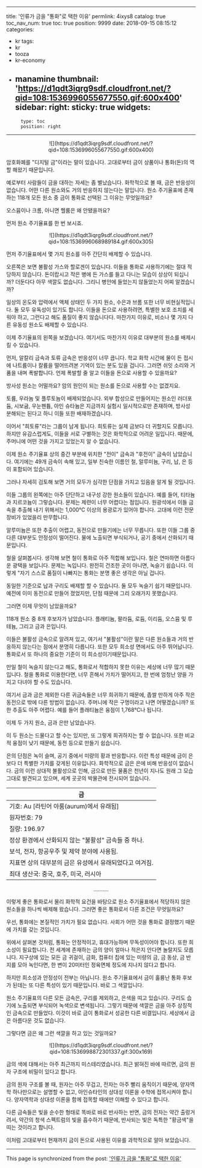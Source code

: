 
---
title: '인류가 금을 "통화"로 택한 이유'
permlink: 4ixys8
catalog: true
toc_nav_num: true
toc: true
position: 9999
date: 2018-09-15 08:15:12
categories:
- kr
tags:
- kr
- tooza
- kr-economy
- manamine
thumbnail: 'https://d1qdt3iqrg9sdf.cloudfront.net/?qid=108:1536996055677550.gif:600x400'
sidebar:
    right:
        sticky: true
widgets:
    -
        type: toc
        position: right
---


<center>
![](https://d1qdt3iqrg9sdf.cloudfront.net/?qid=108:1536996055677550.gif:600x400)
</center>

암호화폐를 "디지털 금"이라는 말이 있습니다. 고대로부터 금이 상품이나 통화(돈)의 역할 해왔기 때문입니다. 

예로부터 사람들이 금을 대하는 자세는 좀 별났습니다.  화학적으로 볼 때, 금은 반응성이 없습니다.  어떤 다른 원소와도 거의 반응하지 않는다는 말입니다.  원소 주기율표에 존재하는 118개 모든 원소 중 금이 통화로 선택된 그 이유는 무엇일까요?

오스뮴이나 크롬, 아니면 헬륨은 왜 안됐을까요?  

먼저 원소 주기율표를 한 번 보시죠.

<center>
![](https://d1qdt3iqrg9sdf.cloudfront.net/?qid=108:1536996068989184.gif:600x305)
</center>

먼저 주기율표에서 몇 가지 원소를 아주 간단히 배제할 수 있습니다. 

오른쪽은 보면 불활성 가스와 할로겐이 있습니다. 이들을 통화로 사용하기에는 절대 적당하지 않습니다. 돈이랍시고 작은 병에 든 가스를 들고 다니는 모습이 상상이 되십니까? 더둔다다 아무 색깔도 없습니다. 그리니 병안에 들었는지 않들었는지 어찌 알겠습니까?

일상의 온도와 압력에서 액체 상태인 두 가지 원소, 수은과 브롬 또한 너무 비현실적입니다.  둘 모두 유독성이 있기도 합니다. 이들을 돈으로 사용하려면, 특별한 보호 조치를 세워야 하고, 그런다고 해도 품질이 좋지 않습니다다.  마찬가지 이유로, 비소나 몇 가지 다른 유동성 원소도 배제할 수 있습니다.

이제 주기율표의 왼쪽을 보겠습니다. 여기서도 마찬가지 이유로 대부분의 원소를 배제시킬 수 있습니다. 

먼저, 알칼리 금속과 토류 금속은 반응성이 너무 큽니다.  학교 화학 시간에 물이 든 접시에 나트륨이나 칼륨을 떨어뜨려본 기억이 있는 분도 있을 겁니다. 그러면 쉬잇 소리와 거품을 내며 폭발합니다. 언제 폭발할 줄 알고 이들을 돈으로 사용할 수 있을까요? 

방사성 원소는 어떨까요? 암의 원인이 되는 원소를 돈으로 사용할 수는 없겠지요.

토륨, 우라늄 및 플루토늄이 배제되었습니다.  외부 합성으로 만들어지는 원소인 러더포듐, 시보귬, 우눈펜튬, 아인 슈타늄은 지금까지 실험시 일시적으로만 존재하며, 방사성 분해되는 된다고 하니 이들 또한 배재하겠습니다.

이어서 "희토류"라는 그룹이 남게 됩니다.  희토류는 실제 금보다 더 귀할지도 모릅니다. 하지만 유감스럽게도, 이들을 서로 구별하는 것은 화학적으로 어려운 일입니다. 때문에, 주머니에 어떤 것을 가지고 있었는지 알 수 없습니다.

이제 원소 주기율표 상의 중간 부분에 위치한 "전이" 금속과 "후전이" 금속이 남았습니다. 여기에는 49개 금속이 속해 있고, 일부 친숙한 이름인 철, 알루미늄, 구리, 납, 은 등이 포함되어 있습니다.

그러나 자세히 검토해 보면 거의 모두가 심각한 단점을 가지고 있음을 알게 될 것입니다.

이들 그룹의 왼쪽에는 아주 단단하고 내구성 강한 원소들이 있습니다.  예를 들어, 티타늄과 지르코늄이 그렇습니다. 문제는 제련이 너무 어렵다는 점입니다. 원광석에서 이들 금속을 추출해 내기 위해서는 1,000℃ 이상의 용광로가 있어야 합니다. 고대에 이런 전문 장비가 있었을리 만무합니다. 

알루미늄은 또한 추출이 어렵고, 동전으로 만들기에는 너무 무릅니다. 또한 이들 그룹 중 다른 대부분도 안정성이 떨어진다. 물에 노출되면 부식되거나, 공기 중에서 산화되기 때문입니다.

철을 살펴봅시다. 생각해 보면 철이 통화로 아주 적합해 보입니다.  철은 연마하면 아름다운 광택을 보입니다. 문제는 녹입니다.  완전히 건조한 곳이 아니면, 녹슬기 쉽습니다. 이렇게 "자기 스스로 품질이 나빠지는 통화는 분명 좋은 생각은 아닐 겁니다. 

동일한 기준으로 납과 구리도 배제할 할 수 있습니다. 둘 모두 녹슬기 쉽기 때문입니다. 예전에 이미 동전으로 만들어 졌었지만, 단점 때문에 그리 오래가지 못했습니다.

그러면 이제 무엇이 남았을까요?

118개 원소 중 8개 후보자가 남았습니다.  플래티늄, 팔라듐, 로듐, 이리듐, 오스뮴 및 루테늄, 그리고 금과 은입니다.

이들은 불활성 금속으로 알려져 있고, 여기서 "불활성"이란 말은 다른 원소들과 거의 반응하지 않는다는 점에서 분명히 다릅니다. 또한 모두 희소성 면에서도 아주 뛰어납니다. 통화로서 또 하나의 중요한 기준이 이 희소성이기때문입니다.  

만일 철이 녹슬지 않는다고 해도, 통화로서 적합하지 못한 이유는 세상에 너무 많기 때문입니다. 철을 통화로 이용한다면, 너무 흔해서 가치가 떨어지고, 한 번에 엄청난 양을 가지고 다녀야 할 수도 있습니다.

여기서 금과 금은 제외한 다른 귀금속들은 너무 희귀하기 때문에, 좁쌀 만하게 아주 작은 동전으로 밖에 다른 방법이 없습니다. 주머니에 작은 구멍이라고 나면 어떻겠습니까?  또한 추출도 아주 어렵다. 예를 들어 플래티늄은 융점이 1,768℃나 됩니다.

이제 두 가지 원소, 금과 은만 남았습니다.

이 두 원소는 드물다고 할 수는 있지만, 또 그렇게 희귀하지는 할 수 없습니다.  또한 비교적 융점이 낮기 때문에, 동전 등으로 만들기 쉽습니다.

은의 단점은 녹이 슬며, 공기 중에서 미량의 황과 반응합니다.  이런 특성 때문에 금이 은보다 더 특별한 가치를 갖게된 이유입니다. 화학적으로 금은 은에 비해 반응성이 없습니다. 금의 이런 상대적 불활성으로 인해, 금으로 만든 물품은 천년이 지나도 원래 그 모습 그대로 발견되고 있으며, 세계 곳곳의 박물관에 전시되어 있습니다. 



| 금 |
| -------- |
| 기호: Au [라틴어 아룸(aurum)에서 유래됨]|
| 원자번호: 79|
| 질량: 196.97|
| 정상 환경에서 산화되지 않는 "불활성" 금속들 중 하나.|
| 보석, 전자, 항공우주 및 제약 분야에 사용됨.|
| 지표면 상의 대부분의 금은 유성에서 유래되었다고 여겨짐.|
| 최대 생산국: 중국, 호주, 미국, 러시아 |

<center>
..........
</center>

이렇게  좋은 통화로서 물리 화학적 요건을 바탕으로 원소 주기율표에서 적당하지 않은 원소들을 하나씩 배제해 왔습니다. 그러면 좋은 통화로서 다른 조건은 무엇일까요? 

우선, 통화에는 본질적인 가치가 필요 없습니다.  사회가 어떤 것을 통화로 결정했기 때문에 가치를 갖는 것입니다.

위에서 살펴본 것처럼, 통화는 안정적이고, 휴대가능하며 무독성이어야 합니다.  또한 희소성이 필요합니다.  전 세계에 존재하는 금의 양이 얼마나 적은지 안다면 놀랄지도 모릅니다. 지구상에 있는 모든 금 귀걸이, 금화, 컴퓨터 칩에 있는 미량의 금, 금 동상, 금 반지를 모아 녹인다면, 한 변이 20미터인 정육면체 정도에 지나지 않다고 합니다.

하지만 희소성과 안정성이 전부는 아닙니다.  원소 주기율표에서 금이 훌륭난 통화 후보가 된데는  또 다른 특성이 있기 때문입니다. 바로 그 색깔입니다. 

원소 주기율표의 다른 모든 금속은, 구리를 제외하고, 은색을 띠고 있습니다. 구리도 습기에 노출되면 부식되어 녹색으로 변색됩니다. 그렇기 때문에 색깔은 금을 아주 상징적인 금속으로 만들었다.  이것이 바로 금이 통화로서 성공한 다른 비결입니다. 세상에서 금은 아름다운 것도 없습니다. 

그렇다면 금은 왜 그런 색깔을 하고 있는 것일까요?

<center>
![](https://d1qdt3iqrg9sdf.cloudfront.net/?qid=108:1536998872301337.gif:300x169)
</center>

금의 색에 대해서는 아주 최근까지 미스테리였습니다. 최근 밝혀진 바에 따르면, 금의 원자 구조에 비밀이 있다고 합니다. 

금의 원자 구조를 볼 때, 원자는 아주 무겁고, 전자는 아주 빨리 움직이기 때문에, 양자역학 하나만으로는 설명할 수 없고, 아인슈타인의 상대성 이론을 수학에 접목시켜야 합니다. 양자역학과 상대성 이론을 함께 접목할 때에만 이해할 수 있다고 합니다.

다른 금속들은 빛을 순수한 형태로 똑바로 바로 반사하는 반면, 금의 전자는 약간 출렁거려서, 약간의 청색 스펙트럼의 빛을 흡수하기 때문에, 반사되는 빛은 독특한 "황금색"을 띠는 것이라고 합니다. 

이처럼 고대로부터 현재까지 금이 돈으로 사용된 이유를 과학적으로 알아 보았습니다.

- - -

This page is synchronized from the post: ['인류가 금을 "통화"로 택한 이유'](https://steemit.com/@pius.pius/4ixys8)

